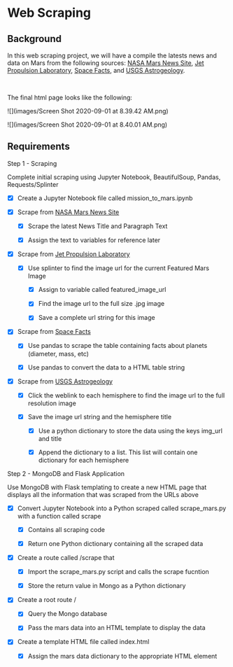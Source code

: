 Web Scraping
============

Background
----------

In this web scraping project, we will have a compile the latests news and data
on Mars from the following sources: [NASA Mars News
Site](https://mars.nasa.gov/news), [Jet Propulsion
Laboratory](https://www.jpl.nasa.gov/spaceimages/?search=&category=Mars), [Space
Facts](https://space-facts.com/mars/), and [USGS
Astrogeology](https://astrogeology.usgs.gov/search/results?q=hemisphere+enhanced&k1=target&v1=Mars).

 

The final html page looks like the following:

![](images/Screen Shot 2020-09-01 at 8.39.42 AM.png)

![](images/Screen Shot 2020-09-01 at 8.40.01 AM.png)

Requirements
------------

Step 1 - Scraping

Complete initial scraping using Jupyter Notebook, BeautifulSoup, Pandas,
Requests/Splinter

-   [x] Create a Jupyter Notebook file called mission_to_mars.ipynb

-   [x] Scrape from [NASA Mars News Site](https://mars.nasa.gov/news/)

    -   [x] Scrape the latest News Title and Paragraph Text

    -   [x] Assign the text to variables for reference later

-   [x] Scrape from [Jet Propulsion
    Laboratory](https://www.jpl.nasa.gov/spaceimages/?search=&category=Mars)

    -   [x] Use splinter to find the image url for the current Featured Mars
        Image

        -   [x] Assign to variable called featured_image_url

        -   [x] Find the image url to the full size .jpg image

        -   [x] Save a complete url string for this image

-   [x] Scrape from [Space Facts](https://space-facts.com/mars/)

    -   [x] Use pandas to scrape the table containing facts about planets
        (diameter, mass, etc)

    -   [x] Use pandas to convert the data to a HTML table string

-   [x] Scrape from [USGS
    Astrogeology](https://astrogeology.usgs.gov/search/results?q=hemisphere+enhanced&k1=target&v1=Mars)

    -   [x] Click the weblink to each hemisphere to find the image url to the
        full resolution image

    -   [x] Save the image url string and the hemisphere title

        -   [x] Use a python dictionary to store the data using the keys img_url
            and title

        -   [x] Append the dictionary to a list. This list will contain one
            dictionary for each hemisphere

Step 2 - MongoDB and Flask Application

Use MongoDB with Flask templating to create a new HTML page that displays all
the information that was scraped from the URLs above

-   [x] Convert Jupyter Notebook into a Python scraped called scrape_mars.py
    with a function called scrape

    -   [x] Contains all scraping code

    -   [x] Return one Python dictionary containing all the scraped data

-   [x] Create a route called /scrape that

    -   [x] Import the scrape_mars.py script and calls the scrape fucntion

    -   [x] Store the return value in Mongo as a Python dictionary

-   [x] Create a root route /

    -   [x] Query the Mongo database

    -   [x] Pass the mars data into an HTML template to display the data

-   [x] Create a template HTML file called index.html

    -   [x] Assign the mars data dictionary to the appropriate HTML element

 
